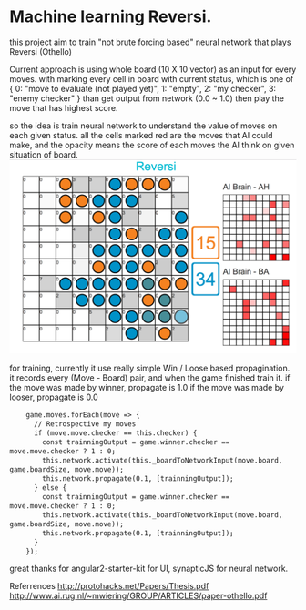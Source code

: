# Machine learning Reversi.
this project aim to train "not brute forcing based" neural network that plays Reversi (Othello)

Current approach is using whole board (10 X 10 vector) as an input for every moves. with marking every cell in board with current status, which is one of
{ 0: "move to evaluate (not played yet)", 1: "empty", 2: "my checker", 3: "enemy checker" }
than get output from network (0.0 ~ 1.0) then play the move that has highest score.

so the idea is train neural network to understand the value of moves on each given status.
all the cells marked red are the moves that AI could make, and the opacity means the score of each moves the AI think on given situation of board. 
![GitHub Logo](https://github.com/breath103/reversi/blob/master/docs/1.png)

for training, currently it use really simple Win / Loose based propagination.
it records every (Move - Board) pair, and when the game finished train it. 
if the move was made by winner, propagate is 1.0
if the move was made by looser, propagate is 0.0
```
    game.moves.forEach(move => {
      // Retrospective my moves
      if (move.move.checker == this.checker) {
        const trainningOutput = game.winner.checker == move.move.checker ? 1 : 0;
        this.network.activate(this._boardToNetworkInput(move.board, game.boardSize, move.move));
        this.network.propagate(0.1, [trainningOutput]);
      } else {
        const trainningOutput = game.winner.checker == move.move.checker ? 1 : 0;
        this.network.activate(this._boardToNetworkInput(move.board, game.boardSize, move.move));
        this.network.propagate(0.1, [trainningOutput]);
      }
    });
```

great thanks for angular2-starter-kit for UI, synapticJS for neural network. 


Referrences
http://protohacks.net/Papers/Thesis.pdf
http://www.ai.rug.nl/~mwiering/GROUP/ARTICLES/paper-othello.pdf

